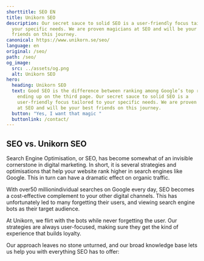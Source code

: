 ```yaml
---
shorttitle: SEO EN
title: Unikorn SEO
description: Our secret sauce to solid SEO is a user-friendly focus tailored to
  your specific needs. We are proven magicians at SEO and will be your best
  friends on this journey.
canonical: https://www.unikorn.se/seo/
language: en
original: /seo/
path: /seo/
og_image:
  src: ../assets/og.png
  alt: Unikorn SEO
hero:
  heading: Unikorn SEO
  text: Good SEO is the difference between ranking among Google’s top results and
    ending up on the third page. Our secret sauce to solid SEO is a
    user-friendly focus tailored to your specific needs. We are proven magicians
    at SEO and will be your best friends on this journey.
  button: "Yes, I want that magic "
  buttonlink: /contact/
---
```

## SEO vs. Unikorn SEO



Search Engine Optimisation, or SEO, has become somewhat of an invisible cornerstone in digital marketing. In short, it is several strategies and optimisations that help your website rank higher in search engines like Google. This in turn can have a dramatic effect on organic traffic.

With over50 millionindividual searches on Google every day, SEO becomes a cost-effective complement to your other digital channels. This has unfortunately led to many forgetting their users, and viewing search engine bots as their target audience.

At Unikorn, we flirt with the bots while never forgetting the user. Our strategies are always user-focused, making sure they get the kind of experience that builds loyalty.

Our approach leaves no stone unturned, and our broad knowledge base lets us help you with everything SEO has to offer: